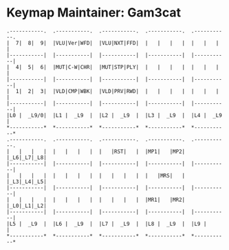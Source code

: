 Keymap Maintainer: Gam3cat
==============================================================================
    .-----------.  .-----------.  .-----------.  .-----------.  .-----------.
    |  7|  8|  9|  |VLU|Ver|WFD|  |VLU|NXT|FFD|  |   |   |   |  |   |   |   |
    |-----------|  |-----------|  |-----------|  |-----------|  |-----------|
    |  4|  5|  6|  |MUT|C-W|CHR|  |MUT|STP|PLY|  |   |   |   |  |   |   |   |
    |-----------|  |-----------|  |-----------|  |-----------|  |-----------|
    |  1|  2|  3|  |VLD|CMP|WBK|  |VLD|PRV|RWD|  |   |   |   |  |   |   |   |
    |-----------|  |-----------|  |-----------|  |-----------|  |-----------|
    |L0 |  _L9/0|  |L1 |  _L9  |  |L2 |  _L9  |  |L3 |  _L9  |  |L4 |  _L9  |
    *-----------*  *-----------*  *-----------*  *-----------*  *-----------*
    .-----------.  .-----------.  .-----------.  .-----------.  .-----------.
    |   |   |   |  |   |   |   |  |   |RST|   |  |MP1|   |MP2|  |_L6|_L7|_L8|
    |-----------|  |-----------|  |-----------|  |-----------|  |-----------|
    |   |   |   |  |   |   |   |  |   |   |   |  |   |MRS|   |  |_L3|_L4|_L5|
    |-----------|  |-----------|  |-----------|  |-----------|  |-----------|
    |   |   |   |  |   |   |   |  |   |   |   |  |MR1|   |MR2|  |_L0|_L1|_L2|
    |-----------|  |-----------|  |-----------|  |-----------|  |-----------|
    |L5 |  _L9  |  |L6 |  _L9  |  |L7 |  _L9  |  |L8 |  _L9  |  |L9 |       |
    *-----------*  *-----------*  *-----------*  *-----------*  *-----------*
